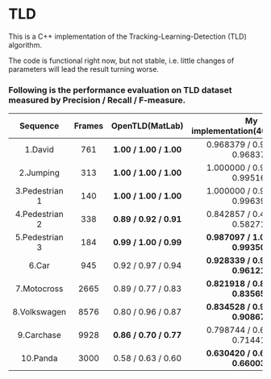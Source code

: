 TLD
===

This is a C++ implementation of the Tracking-Learning-Detection (TLD) algorithm.

The code is functional right now, but not stable, i.e. little changes of parameters will lead the result turning worse.


### Following is the performance evaluation on TLD dataset measured by Precision / Recall / F-measure.

|Sequence      |Frames	|OpenTLD(MatLab)           | My implementation(404dd93302)
|:-----:       |:-----:	|:-----------:             | :---:
|1.David       |761 	  |**1.00 / 1.00 / 1.00**    |0.968379 / 0.968379 / 0.968379
|2.Jumping     |313 	  |**1.00 / 1.00 / 1.00**    |1.000000 / 0.990385 / 0.995169
|3.Pedestrian 1|140   	|**1.00 / 1.00 / 1.00**    |1.000000 / 0.992806 / 0.996390
|4.Pedestrian 2|338   	|**0.89 / 0.92 / 0.91**    |0.842857 / 0.445283 / 0.582716
|5.Pedestrian 3|184	    |**0.99 / 1.00 / 0.99**    |**0.987097 / 1.000000 / 0.993506**
|6.Car		     |945	    |0.92 / 0.97 / 0.94	       |**0.928339 / 0.996503 / 0.961214**
|7.Motocross	 |2665	  |0.89 / 0.77 / 0.83        |**0.821918 / 0.849858 / 0.835655**
|8.Volkswagen  |8576	  |0.80 / 0.96 / 0.87        |**0.834528 / 0.997275 / 0.908672**
|9.Carchase	   |9928	  |**0.86 / 0.70 / 0.77**    |0.798744 / 0.646189 / 0.714413
|10.Panda	     |3000	  |0.58 / 0.63 / 0.60        |**0.630420 / 0.692561 / 0.660031**
